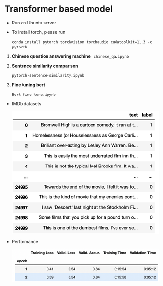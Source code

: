# Transformer based model
- Run on Ubuntu server
- To install torch, please run

    `` conda install pytorch torchvision torchaudio cudatoolkit=11.3 -c pytorch ``

1.  **Chinese question answering machine**
    ` chinese_qa.ipynb`
2. **Sentence similarity comparison**
    
    ` pytorch-sentence-similarity.ipynb `

3. **Fine tuning bert**

     ` Bert-fine-tune.ipynb `
- IMDb datasets
     
   ![alt text](./Datasets.png)

- Performance

    ![alt text](./performance.png)
